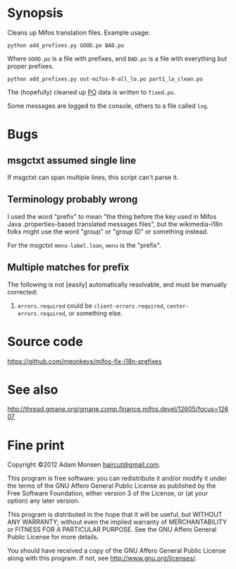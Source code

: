 # Synopsis

Cleans up Mifos translation files. Example usage:

    python add_prefixes.py GOOD.po BAD.po

Where `GOOD.po` is a file with prefixes, and `BAD.po` is a file with
everything *but* proper prefixes.

    python add_prefixes.py out-mifos-0-all_lo.po part1_lo_clean.po

The (hopefully) cleaned up [PO](http://www.gnu.org/software/gettext/manual/gettext.html#PO-Files) data is written to `fixed.po`.

Some messages are logged to the console, others to a file called `log`.

# Bugs

## msgctxt assumed single line

If msgctxt can span multiple lines, this script can't parse it.

## Terminology probably wrong

I used the word "prefix" to mean "the thing before the key used in Mifos Java
.properties-based translated messages files", but the wikimedia-i18n folks
might use the word "group" or "group ID" or something instead.

For the msgctxt `menu-label.loan`, `menu` is the "prefix".

## Multiple matches for prefix

The following is not [easily] automatically resolvable, and must be manually
corrected:

1. `errors.required` could be `client-errors.required`, `center-errors.required`, or something else.

# Source code

<https://github.com/meonkeys/mifos-fix-i18n-prefixes>

# See also

<http://thread.gmane.org/gmane.comp.finance.mifos.devel/12605/focus=12607>

# Fine print

Copyright ©2012 Adam Monsen <haircut@gmail.com>.

This program is free software: you can redistribute it and/or modify
it under the terms of the GNU Affero General Public License as published by
the Free Software Foundation, either version 3 of the License, or
(at your option) any later version.

This program is distributed in the hope that it will be useful,
but WITHOUT ANY WARRANTY; without even the implied warranty of
MERCHANTABILITY or FITNESS FOR A PARTICULAR PURPOSE.  See the
GNU Affero General Public License for more details.

You should have received a copy of the GNU Affero General Public License
along with this program.  If not, see <http://www.gnu.org/licenses/>.
